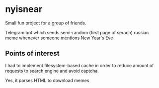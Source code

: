 # nyisnear

Small fun project for a group of friends.

Telegram bot which sends semi-random (first page of serach) russian meme whenever someone mentions New Year's Eve

## Points of interest

I had to implement filesystem-based cache in order to reduce amount of requests to search engine and avoid captcha.

Yes, it parses HTML to download memes
